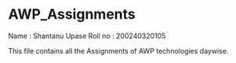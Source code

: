# AWP_Assignments

Name : Shantanu Upase 
Roll no : 200240320105

This file contains all the Assignments of AWP technologies daywise.
